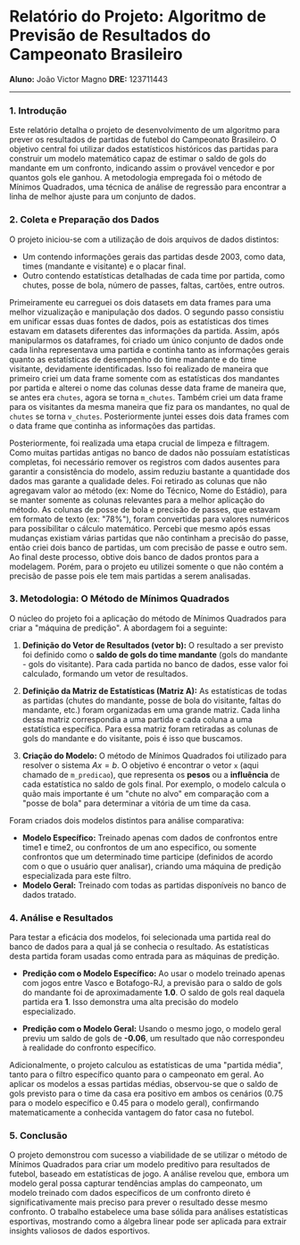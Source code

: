 # Relatório do Projeto: Algoritmo de Previsão de Resultados do Campeonato Brasileiro

**Aluno:** João Victor Magno
**DRE:** 123711443

---

### **1. Introdução**

Este relatório detalha o projeto de desenvolvimento de um algoritmo para prever os resultados de partidas de futebol do Campeonato Brasileiro. O objetivo central foi utilizar dados estatísticos históricos das partidas para construir um modelo matemático capaz de estimar o saldo de gols do mandante em um confronto, indicando assim o provável vencedor e por quantos gols ele ganhou. A metodologia empregada foi o método de Mínimos Quadrados, uma técnica de análise de regressão para encontrar a linha de melhor ajuste para um conjunto de dados.

### **2. Coleta e Preparação dos Dados**

O projeto iniciou-se com a utilização de dois arquivos de dados distintos:
* Um contendo informações gerais das partidas desde 2003, como data, times (mandante e visitante) e o placar final.
* Outro contendo estatísticas detalhadas de cada time por partida, como chutes, posse de bola, número de passes, faltas, cartões, entre outros.

Primeiramente eu carreguei os dois datasets em data frames para uma melhor vizualização e manipulação dos dados. O segundo passo consistiu em unificar essas duas fontes de dados, pois as estatísticas dos times estavam em datasets diferentes das informações da partida. Assim, após manipularmos os dataframes, foi criado um único conjunto de dados onde cada linha representava uma partida e continha tanto as informações gerais quanto as estatísticas de desempenho do time mandante e do time visitante, devidamente identificadas. Isso foi realizado de maneira que primeiro criei um data frame somente com as estatísticas dos mandantes por partida e alterei o nome das colunas desse data frame de maneira que, se antes era `chutes`, agora se torna `m_chutes`. Também criei um data frame para os visitantes da mesma maneira que fiz para os mandantes, no qual de `chutes` se torna `v_chutes`. Posteriormente juntei esses dois data frames com o data frame que continha as informações das partidas.

Posteriormente, foi realizada uma etapa crucial de limpeza e filtragem. Como muitas partidas antigas no banco de dados não possuíam estatísticas completas, foi necessário remover os registros com dados ausentes para garantir a consistência do modelo, assim reduziu bastante a quantidade dos dados mas garante a qualidade deles. Foi retirado as colunas que não agregavam valor ao método (ex: Nome do Técnico, Nome do Estádio), para se manter somente as colunas relevantes para a melhor aplicação do método. As colunas de posse de bola e precisão de passes, que estavam em formato de texto (ex: "78%"), foram convertidas para valores numéricos para possibilitar o cálculo matemático. Percebi que mesmo após essas mudanças existiam várias partidas que não continham a precisão do passe, então criei dois banco de partidas, um com precisão de passe e outro sem. Ao final deste processo, obtive dois banco de dados prontos para a modelagem.  Porém, para o projeto eu utilizei somente o que não contém a precisão de passe pois ele tem mais partidas a serem analisadas.

### **3. Metodologia: O Método de Mínimos Quadrados**

O núcleo do projeto foi a aplicação do método de Mínimos Quadrados para criar a "máquina de predição". A abordagem foi a seguinte:

1.  **Definição do Vetor de Resultados (vetor b):** O resultado a ser previsto foi definido como o **saldo de gols do time mandante** (gols do mandante - gols do visitante). Para cada partida no banco de dados, esse valor foi calculado, formando um vetor de resultados.

2.  **Definição da Matriz de Estatísticas (Matriz A):** As estatísticas de todas as partidas (chutes do mandante, posse de bola do visitante, faltas do mandante, etc.) foram organizadas em uma grande matriz. Cada linha dessa matriz correspondia a uma partida e cada coluna a uma estatística específica. Para essa matriz foram retiradas as colunas de gols do mandante e do visitante, pois é isso que buscamos.

3.  **Criação do Modelo:** O método de Mínimos Quadrados foi utilizado para resolver o sistema $Ax = b$. O objetivo é encontrar o vetor `x` (aqui chamado de `m_predicao`), que representa os **pesos** ou a **influência** de cada estatística no saldo de gols final. Por exemplo, o modelo calcula o quão mais importante é um "chute no alvo" em comparação com a "posse de bola" para determinar a vitória de um time da casa.

Foram criados dois modelos distintos para análise comparativa:
* **Modelo Específico:** Treinado apenas com dados de confrontos entre time1 e time2, ou confrontos de um ano especifico, ou somente confrontos que um determinado time participe (definidos de acordo com o que o usuário quer analisar), criando uma máquina de predição especializada para este filtro.
* **Modelo Geral:** Treinado com todas as partidas disponíveis no banco de dados tratado.

### **4. Análise e Resultados**

Para testar a eficácia dos modelos, foi selecionada uma partida real do banco de dados para a qual já se conhecia o resultado. As estatísticas desta partida foram usadas como entrada para as máquinas de predição.

* **Predição com o Modelo Específico:** Ao usar o modelo treinado apenas com jogos entre Vasco e Botafogo-RJ, a previsão para o saldo de gols do mandante foi de aproximadamente **1.0**. O saldo de gols real daquela partida era **1**. Isso demonstra uma alta precisão do modelo especializado.

* **Predição com o Modelo Geral:** Usando o mesmo jogo, o modelo geral previu um saldo de gols de **-0.06**, um resultado que não correspondeu à realidade do confronto específico.

Adicionalmente, o projeto calculou as estatísticas de uma "partida média", tanto para o filtro específico quanto para o campeonato em geral. Ao aplicar os modelos a essas partidas médias, observou-se que o saldo de gols previsto para o time da casa era positivo em ambos os cenários (0.75 para o modelo específico e 0.45 para o modelo geral), confirmando matematicamente a conhecida vantagem do fator casa no futebol.

### **5. Conclusão**

O projeto demonstrou com sucesso a viabilidade de se utilizar o método de Mínimos Quadrados para criar um modelo preditivo para resultados de futebol, baseado em estatísticas de jogo. A análise revelou que, embora um modelo geral possa capturar tendências amplas do campeonato, um modelo treinado com dados específicos de um confronto direto é significativamente mais preciso para prever o resultado desse mesmo confronto. O trabalho estabelece uma base sólida para análises estatísticas esportivas, mostrando como a álgebra linear pode ser aplicada para extrair insights valiosos de dados esportivos.